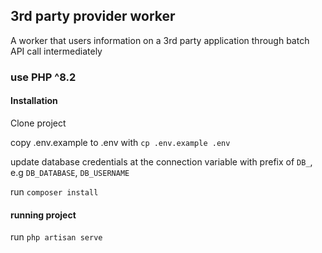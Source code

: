 ## 3rd party provider worker
A worker that users information on a 3rd party application through batch API call intermediately

### use PHP ^8.2


#### Installation
Clone project

copy .env.example to .env with `cp .env.example .env`

update database credentials at the connection variable with prefix of `DB_`, e.g `DB_DATABASE`, `DB_USERNAME`

run `composer install`

#### running project

run `php artisan serve`

